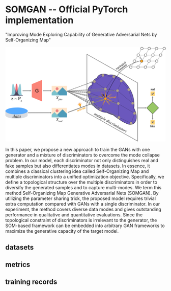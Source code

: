 # SOMGAN -- Official PyTorch implementation

"Improving Mode Exploring Capability of Generative Adversarial Nets by Self-Organizing Map"

![docs/architecture.png](docs/architecture.png)

In this paper, we propose a new approach to train the GANs with one generator and a mixture of discriminators to overcome the mode collapse problem. 
In our model, each discriminator not only distinguishes real and fake samples but also differentiates modes in datasets. 
In essence, it combines a classical clustering idea called Self-Organizing Map and multiple discriminators into a unified optimization objective.
Specifically, we define a topological structure over the multiple discriminators in order to diversify the generated samples and to capture multi-modes. 
We term this method Self-Organizing Map Generative Adversarial Nets (SOMGAN).
By utilizing the parameter sharing trick, the proposed model requires trivial extra computation compared with GANs with a single discriminator. 
In our experiment, the method covers diverse data modes and gives outstanding performance in qualitative and quantitative evaluations. 
Since the topological constraint of discriminators is irrelevant to the generator, the SOM-based framework can be embedded into arbitrary GAN frameworks to maximize the generative capacity of the target model.



## datasets

## metrics

## training records
